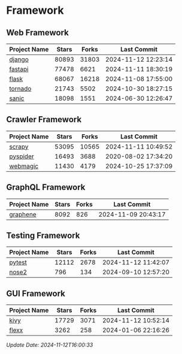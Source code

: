 # Framework

## Web Framework
| Project Name | Stars | Forks | Last Commit |
| ------------ | ----- | ----- | ----------- |
| [django](https://github.com/django/django) | 80893 | 31803 | 2024-11-12 12:23:14 |
| [fastapi](https://github.com/fastapi/fastapi) | 77478 | 6621 | 2024-11-11 18:30:19 |
| [flask](https://github.com/pallets/flask) | 68067 | 16218 | 2024-11-08 17:55:00 |
| [tornado](https://github.com/tornadoweb/tornado) | 21743 | 5502 | 2024-10-30 18:27:15 |
| [sanic](https://github.com/sanic-org/sanic) | 18098 | 1551 | 2024-06-30 12:26:47 |

## Crawler Framework
| Project Name | Stars | Forks | Last Commit |
| ------------ | ----- | ----- | ----------- |
| [scrapy](https://github.com/scrapy/scrapy) | 53095 | 10565 | 2024-11-11 10:49:52 |
| [pyspider](https://github.com/binux/pyspider) | 16493 | 3688 | 2020-08-02 17:34:20 |
| [webmagic](https://github.com/code4craft/webmagic) | 11430 | 4179 | 2024-10-25 17:37:09 |

## GraphQL Framework
| Project Name | Stars | Forks | Last Commit |
| ------------ | ----- | ----- | ----------- |
| [graphene](https://github.com/graphql-python/graphene) | 8092 | 826 | 2024-11-09 20:43:17 |

## Testing Framework
| Project Name | Stars | Forks | Last Commit |
| ------------ | ----- | ----- | ----------- |
| [pytest](https://github.com/pytest-dev/pytest) | 12112 | 2678 | 2024-11-12 11:42:07 |
| [nose2](https://github.com/nose-devs/nose2) | 796 | 134 | 2024-09-10 12:57:20 |

## GUI Framework
| Project Name | Stars | Forks | Last Commit |
| ------------ | ----- | ----- | ----------- |
| [kivy](https://github.com/kivy/kivy) | 17729 | 3071 | 2024-11-12 10:52:14 |
| [flexx](https://github.com/flexxui/flexx) | 3262 | 258 | 2024-01-06 22:16:26 |

*Update Date: 2024-11-12T16:00:33*